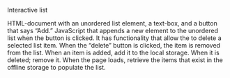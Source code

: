 
Interactive list

HTML-document with an unordered list element, a text-box, and a button that says “Add.” JavaScript that appends a new element to the unordered list when the button is clicked. It has functionality that allow the to delete a selected list item. When the “delete” button is clicked, the item is removed from the list. When an item is added, add it to the local storage. When it is deleted; remove it. When the page loads, retrieve the items that exist in the offline storage to populate the list.
